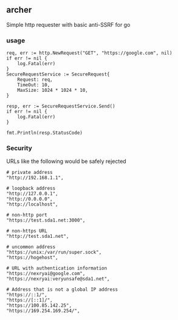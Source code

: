 ## archer
Simple http requester with basic anti-SSRF for go

### usage
```
req, err := http.NewRequest("GET", "https://google.com", nil)
if err != nil {
	log.Fatal(err)
}
SecureRequestService := SecureRequest{
	Request: req,
	TimeOut: 10,
	MaxSize: 1024 * 1024 * 10,
}

resp, err := SecureRequestService.Send()
if err != nil {
    log.Fatal(err)
}

fmt.Println(resp.StatusCode)
```
### Security
URLs like the following would be safely rejected

```
# private address
"http://192.168.1.1",

# loopback address
"http://127.0.0.1",
"http://0.0.0.0",
"http://localhost",

# non-http port
"https://test.sda1.net:3000",

# non-https URL
"http://test.sda1.net",

# uncommon address
"https://unix:/var/run/super.sock",
"https://hogehost",

# URL with authentication information
"https://nexryai@google.com",
"https://nexryai:veryunsafe@sda1.net",

# Address that is not a global IP address
"https://::1/",
"https://[::1]/",
"https://100.85.142.25",
"https://169.254.169.254/",
```